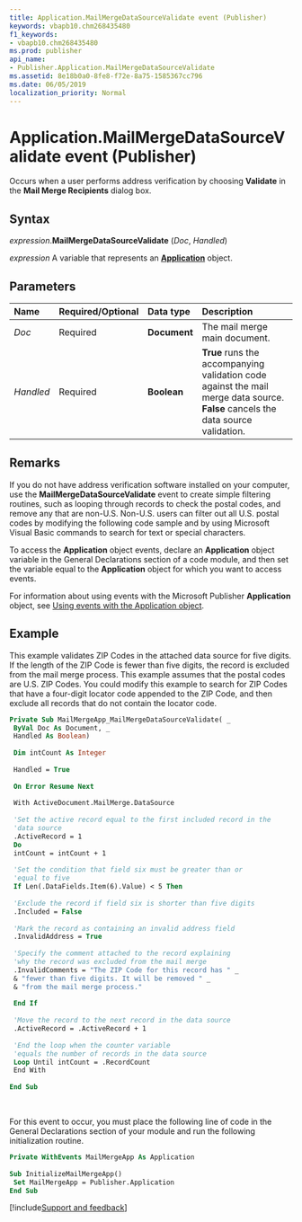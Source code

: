 ```yaml
---
title: Application.MailMergeDataSourceValidate event (Publisher)
keywords: vbapb10.chm268435480
f1_keywords:
- vbapb10.chm268435480
ms.prod: publisher
api_name:
- Publisher.Application.MailMergeDataSourceValidate
ms.assetid: 8e18b0a0-8fe8-f72e-8a75-1585367cc796
ms.date: 06/05/2019
localization_priority: Normal
---
```



# Application.MailMergeDataSourceValidate event (Publisher)

Occurs when a user performs address verification by choosing **Validate** in the **Mail Merge Recipients** dialog box.


## Syntax

_expression_.**MailMergeDataSourceValidate** (_Doc_, _Handled_)

_expression_ A variable that represents an **[Application](Publisher.Application.md)** object.


## Parameters

|Name|Required/Optional|Data type|Description|
|:-----|:-----|:-----|:-----|
|_Doc_|Required| **Document**|The mail merge main document.|
|_Handled_|Required| **Boolean**| **True** runs the accompanying validation code against the mail merge data source. **False** cancels the data source validation.|

## Remarks

If you do not have address verification software installed on your computer, use the **MailMergeDataSourceValidate** event to create simple filtering routines, such as looping through records to check the postal codes, and remove any that are non-U.S. Non-U.S. users can filter out all U.S. postal codes by modifying the following code sample and by using Microsoft Visual Basic commands to search for text or special characters.

To access the **Application** object events, declare an **Application** object variable in the General Declarations section of a code module, and then set the variable equal to the **Application** object for which you want to access events. 

For information about using events with the Microsoft Publisher **Application** object, see [Using events with the Application object](../publisher/Concepts/using-events-with-the-application-object-publisher.md).


## Example

This example validates ZIP Codes in the attached data source for five digits. If the length of the ZIP Code is fewer than five digits, the record is excluded from the mail merge process. This example assumes that the postal codes are U.S. ZIP Codes. You could modify this example to search for ZIP Codes that have a four-digit locator code appended to the ZIP Code, and then exclude all records that do not contain the locator code.

```vb
Private Sub MailMergeApp_MailMergeDataSourceValidate( _ 
 ByVal Doc As Document, _ 
 Handled As Boolean) 
 
 Dim intCount As Integer 
 
 Handled = True 
 
 On Error Resume Next 
 
 With ActiveDocument.MailMerge.DataSource 
 
 'Set the active record equal to the first included record in the 
 'data source 
 .ActiveRecord = 1 
 Do 
 intCount = intCount + 1 
 
 'Set the condition that field six must be greater than or 
 'equal to five 
 If Len(.DataFields.Item(6).Value) < 5 Then 
 
 'Exclude the record if field six is shorter than five digits 
 .Included = False 
 
 'Mark the record as containing an invalid address field 
 .InvalidAddress = True 
 
 'Specify the comment attached to the record explaining 
 'why the record was excluded from the mail merge 
 .InvalidComments = "The ZIP Code for this record has " _ 
 & "fewer than five digits. It will be removed " _ 
 & "from the mail merge process." 
 
 End If 
 
 'Move the record to the next record in the data source 
 .ActiveRecord = .ActiveRecord + 1 
 
 'End the loop when the counter variable 
 'equals the number of records in the data source 
 Loop Until intCount = .RecordCount 
 End With 
 
End Sub
```

<br/>

For this event to occur, you must place the following line of code in the General Declarations section of your module and run the following initialization routine.

```vb
Private WithEvents MailMergeApp As Application 
 
Sub InitializeMailMergeApp() 
 Set MailMergeApp = Publisher.Application 
End Sub
```



[!include[Support and feedback](~/includes/feedback-boilerplate.md)]